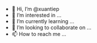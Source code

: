 - 👋 Hi, I’m @xuantiep
- 👀 I’m interested in ...
- 🌱 I’m currently learning ...
- 💞️ I’m looking to collaborate on ...
- 📫 How to reach me ...

<!---
xuantiep/xuantiep is a ✨ special ✨ repository because its `README.md` (this file) appears on your GitHub profile.
You can click the Preview link to take a look at your changes.
--->
